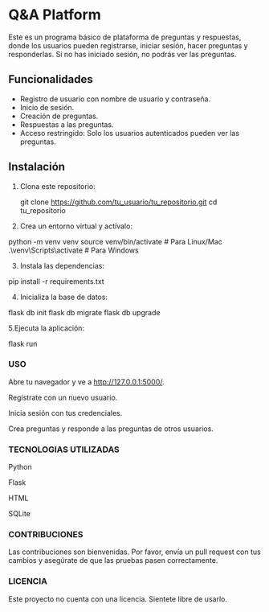 # Q&A Platform

Este es un programa básico de plataforma de preguntas y respuestas, donde los usuarios pueden registrarse, iniciar sesión, hacer preguntas y responderlas. Si no has iniciado sesión, no podrás ver las preguntas.

## Funcionalidades

- Registro de usuario con nombre de usuario y contraseña.
- Inicio de sesión.
- Creación de preguntas.
- Respuestas a las preguntas.
- Acceso restringido: Solo los usuarios autenticados pueden ver las preguntas.

## Instalación

1. Clona este repositorio:


   git clone https://github.com/tu_usuario/tu_repositorio.git
   cd tu_repositorio

2. Crea un entorno virtual y actívalo:

  python -m venv venv
  source venv/bin/activate  # Para Linux/Mac
  .\venv\Scripts\activate    # Para Windows

3. Instala las dependencias:

  pip install -r requirements.txt

4. Inicializa la base de datos:

  flask db init
  flask db migrate
  flask db upgrade

5.Ejecuta la aplicación:

  flask run

### USO

Abre tu navegador y ve a http://127.0.0.1:5000/.

Regístrate con un nuevo usuario.

Inicia sesión con tus credenciales.

Crea preguntas y responde a las preguntas de otros usuarios.

### TECNOLOGIAS UTILIZADAS
Python

Flask

HTML

SQLite

### CONTRIBUCIONES
Las contribuciones son bienvenidas. Por favor, envía un pull request con tus cambios y asegúrate de que las pruebas pasen correctamente.

### LICENCIA
Este proyecto no cuenta con una licencia. Sientete libre de usarlo.
